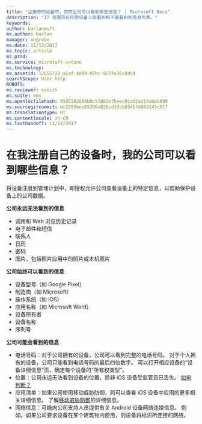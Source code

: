```yaml
---
title: "注册你的设备时，你的公司可以看到哪些信息？ | Microsoft Docs"
description: "IT 管理员在托管设备上能看到和不能看到的信息列表。"
keywords: 
author: barlanmsft
ms.author: barlan
manager: angrobe
ms.date: 11/13/2017
ms.topic: article
ms.prod: 
ms.service: microsoft-intune
ms.technology: 
ms.assetid: 12655728-a1af-4d89-97bc-925fe36c0dc4
searchScope: User help
ROBOTS: 
ms.reviewer: esmich
ms.suite: ems
ms.openlocfilehash: 6595382606b9c53083e7beec9ca02a314abb5899
ms.sourcegitcommit: dc2595bec05206a826cd10cb834bf6043145c917
ms.translationtype: HT
ms.contentlocale: zh-CN
ms.lasthandoff: 11/14/2017
---
```

# <a name="what-information-can-my-company-see-when-i-enroll-my-device"></a>在我注册自己的设备时，我的公司可以看到哪些信息？

将设备注册到管理计划中，即授权允许公司查看设备上的特定信息，以帮助保护设备上的公司数据。

**公司永远无法看到的信息**

- 调用和 Web 浏览历史记录
- 电子邮件和短信
- 联系人
- 日历
-   密码
- 图片，包括照片应用中的照片或本机照片

**公司始终可以看到的信息**

- 设备型号（如 Google Pixel）
- 制造商（如 Microsoft）
- 操作系统（如 iOS）
- 应用名称（如 Microsoft Word）
- 设备所有者
- 设备名称
- 序列号

**公司可能会看到的信息**

-  电话号码：对于公司拥有的设备，公司可以看到完整的电话号码。 对于个人拥有的设备，公司只能看到电话号码的最后四位数字。 可以打开相应设备的“设备详细信息”页，确定每个设备的“所有权类型”。
-  位置：公司永远无法看到设备的位置，除非 iOS 设备受监管且已丢失。 [如何判断？](https://go.microsoft.com/fwlink/?linkid=853816)
- 应用清单：如果公司使用移动威胁防御，则可以查看 iOS 设备中应用的更多相关详细信息。 了解[移动威胁防御](you-are-prompted-to-install-mtd-ios.md)的详细信息。
- 网络信息：可能向公司支持人员提供有关 Android 设备网络连接信息。 例如，如果公司要求设备在某个建筑物内使用，则设备将标识所连接的网络。 
